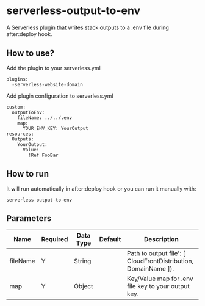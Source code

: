 # serverless-output-to-env

A Serverless plugin that writes stack outputs to a .env file during after:deploy hook.

## How to use?

Add the plugin to your serverless.yml

    plugins:
      -serverless-website-domain


Add plugin configuration to serverless.yml

    custom:
      outputToEnv:
        fileName: ../../.env
        map:
          YOUR_ENV_KEY: YourOutput
    resources:
      Outputs:
        YourOutput:
          Value:
            !Ref FooBar

## How to run

It will run automatically in after:deploy hook or you can run it manually with:

```
serverless output-to-env
```

## Parameters

| Name                | Required | Data Type | Default | Description                                                                                                                                                                       |
|---------------------|----------|-----------|---------|-----------------------------------------------------------------------------------------------------------------------------------------------------------------------------------|
| fileName |     Y    |   String  |         | Path to output file': [ CloudFrontDistribution, DomainName ]).                                            |
| map |     Y    |   Object  |         | Key/Value map for .env file key to your output key. 
